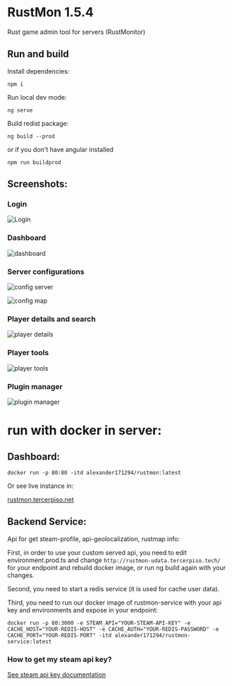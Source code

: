 # RustMon 1.5.4

Rust game admin tool for servers (RustMonitor) 

## Run and build

Install dependencies:

`npm i`

Run local dev mode:

`ng serve`

Build redist package:

`ng build --prod`

or if you don't have angular installed

`npm run buildprod`

## Screenshots:

### Login

![Login](https://i.imgur.com/1mitLwe.png)

### Dashboard

![dashboard](https://i.imgur.com/d0u2uOa.png)

### Server configurations

![config server](https://i.imgur.com/4eBmGje.png)

![config map](https://i.imgur.com/sH392gF.png)

### Player details and search

![player details](https://i.imgur.com/8oUQXug.png)

### Player tools

![player tools](https://i.imgur.com/nptYGlO.png)

### Plugin manager

![plugin manager](https://i.imgur.com/8qNMET3.png)

# run with docker in server:

## Dashboard:

```
docker run -p 80:80 -itd alexander171294/rustmon:latest
```

Or see live instance in:

[rustmon.tercerpiso.net](https://rustmon.tercerpiso.net)

## Backend Service:

Api for get steam-profile, api-geolocalization, rustmap info:

First, in order to use your custom served api, you need to edit environment.prod.ts and change `http://rustmon-udata.tercerpiso.tech/` for your endpoint and rebuild docker image, or run ng build again with your changes.

Second, you need to start a redis service (it is used for cache user data).

Third, you need to run our docker image of rustmon-service with your api key and environments and expose in your endpoint:

```
docker run -p 80:3000 -e STEAM_API="YOUR-STEAM-API-KEY" -e CACHE_HOST="YOUR-REDIS-HOST" -e CACHE_AUTH="YOUR-REDIS-PASSWORD" -e CACHE_PORT="YOUR-REDIS-PORT" -itd alexander171294/rustmon-service:latest
```

### How to get my steam api key?

[See steam api key documentation](https://steamcommunity.com/dev/apikey)

